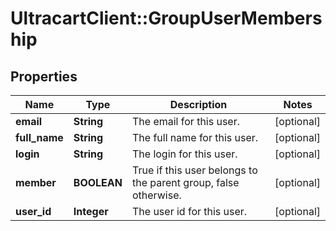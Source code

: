 # UltracartClient::GroupUserMembership

## Properties
Name | Type | Description | Notes
------------ | ------------- | ------------- | -------------
**email** | **String** | The email for this user. | [optional] 
**full_name** | **String** | The full name for this user. | [optional] 
**login** | **String** | The login for this user. | [optional] 
**member** | **BOOLEAN** | True if this user belongs to the parent group, false otherwise. | [optional] 
**user_id** | **Integer** | The user id for this user. | [optional] 


